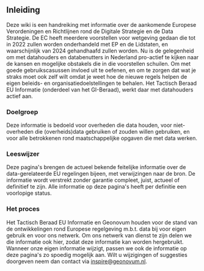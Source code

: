 ## Inleiding

Deze wiki is een handreiking met informatie over de aankomende Europese Verordeningen en Richtlijnen rond de Digitale Strategie en de Data Strategie. De EC heeft meerdere voorstellen voor wetgeving gedaan die tot in 2022 zullen worden onderhandeld met EP en de Lidstaten, en waarschijnlijk van 2024 gehandhaafd zullen worden. Nu is de gelegenheid om met datahouders en databenutters in Nederland pro-actief te kijken naar de kansen en mogelijke obstakels die in die voorstellen schuilen. Om met goede gebruikscasussen invloed uit te oefenen, en om te zorgen dat wat je straks moet ook zelf wilt omdat je weet hoe de nieuwe regels helpen de eigen beleids- en organisatiedoelstellingen te behalen. Het Tactisch Beraad EU Informatie (onderdeel van het GI-Beraad), werkt daar met datahouders actief aan.

### Doelgroep

Deze informatie is bedoeld voor overheden die data houden, voor niet-overheden die (overheids)data gebruiken of zouden willen gebruiken, en voor alle betrokkenen rond maatschappelijke opgaven die met data werken.

### Leeswijzer

Deze pagina's brengen de actueel bekende feitelijke informatie over de data-gerelateerde EU regelingen bijeen, met verwijzingen naar de bron. De informatie wordt verstrekt zonder garantie compleet, juist, actueel of definitief te zijn. Alle informatie op deze pagina's heeft per definitie een voorlopige status.

### Het proces

Het Tactisch Beraad EU Informatie en Geonovum houden voor de stand van de ontwikkelingen rond Europese regelgeving m.b.t. data bij voor eigen gebruik en voor ons netwerk. Om ons netwerk van dienst te zijn delen we die informatie ook hier, zodat deze informatie kan worden hergebruikt. Wanneer onze eigen informatie wijzigt, passen we ook de informatie op deze pagina's zo spoedig mogelijk aan. Wilt u wijzigingen of suggesties doorgeven neem dan contact via inspire@geonovum.nl.
